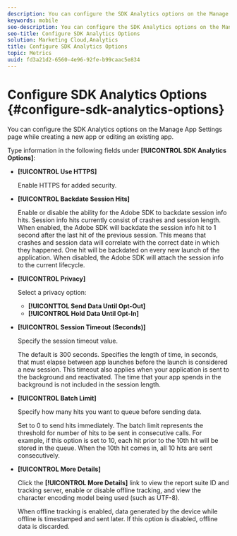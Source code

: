 ```yaml
---
description: You can configure the SDK Analytics options on the Manage App Settings page while creating a new app or editing an existing app.
keywords: mobile
seo-description: You can configure the SDK Analytics options on the Manage App Settings page while creating a new app or editing an existing app.
seo-title: Configure SDK Analytics Options
solution: Marketing Cloud,Analytics
title: Configure SDK Analytics Options
topic: Metrics
uuid: fd3a21d2-6560-4e96-92fe-b99caac5e834
---
```


# Configure SDK Analytics Options {#configure-sdk-analytics-options}

You can configure the SDK Analytics options on the Manage App Settings page while creating a new app or editing an existing app.

Type information in the following fields under **[!UICONTROL SDK Analytics Options]**:

  * **[!UICONTROL Use HTTPS]**
  
      Enable HTTPS for added security.  

  * **[!UICONTROL Backdate Session Hits]**
  
    Enable or disable the ability for the Adobe SDK to backdate session info hits. Session info hits currently consist of crashes and session length. When enabled, the Adobe SDK will backdate the session info hit to 1 second after the last hit of the previous session. This means that crashes and session data will correlate with the correct date in which they happened. One hit will be backdated on every new launch of the application. When disabled, the Adobe SDK will attach the session info to the current lifecycle.

  * **[!UICONTROL Privacy]**

    Select a privacy option:  

    * **[!UICONTTOL Send Data Until Opt-Out]**
    * **[!UICONTROL Hold Data Until Opt-In]**

  * **[!UICONTROL Session Timeout (Seconds)]**

    Specify the session timeout value. 
  
    The default is 300 seconds. Specifies the length of time, in seconds, that must elapse between app launches before the launch is considered a new session. This timeout also applies when your application is sent to the background and reactivated. The time that your app spends in the background is not included in the session length.

  * **[!UICONTROL Batch Limit]**

    Specify how many hits you want to queue before sending data. 
  
    Set to 0 to send hits immediately. The batch limit represents the threshold for number of hits to be sent in consecutive calls. For example, if this option is set to 10, each hit prior to the 10th hit will be stored in the queue. When the 10th hit comes in, all 10 hits are sent consecutively.  

  * **[!UICONTROL More Details]**

    Click the **[!UICONTROL More Details]** link to view the report suite ID and tracking server, enable or disable offline tracking, and view the character encoding model being used (such as UTF-8). 
  
    When offline tracking is enabled, data generated by the device while offline is timestamped and sent later. If this option is disabled, offline data is discarded.